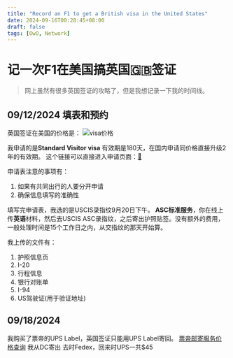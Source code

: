 ```yaml
---
title: "Record an F1 to get a British visa in the United States"
date: 2024-09-16T00:28:45+08:00
draft: false
tags: [OwO, Network]
---
```


# 记一次F1在美国搞英国🇬🇧签证
> 网上虽然有很多英国签证的攻略了，但是我想记录一下我的时间线。

## 09/12/2024 填表和预约
英国签证在美国的价格是：
![visa价格](https://yun.cmand.top/uploads/blog/visa.png "价格")

我申请的是**Standard Visitor visa** 有效期是180天，在国内申请同价格直接升级2年的有效期。
这个链接可以直接进入申请页面：[🔗](https://visas-immigration.service.gov.uk/apply-visa-type/visit)

申请表注意的事项有：
1. 如果有共同出行的人要分开申请
2. 确保信息填写的准确性

填写完申请表，我选的是USCIS录指纹9月20日下午。
**ASC标准服务**，你在线上传**英语**材料，然后去USCIS ASC录指纹，之后寄出护照贴签。没有额外的费用，一般处理时间是15个工作日之内，从交指纹的那天开始算。

 我上传的文件有：
1. 护照信息页
2. I-20 
3. 行程信息
4. 银行对账单
5. I-94
6. US驾驶证(用于验证地址)
## 09/18/2024 
我购买了票帝的UPS Label，英国签证只能用UPS Label寄回。
[票帝邮寄服务价格查询](https://docs.google.com/spreadsheets/d/1zfc-xUQgRe-Dt4i2U23S59GWOXD1LPompKMI-w2ULfM/edit)
我从DC寄出 去时Fedex，回来时UPS一共$45


